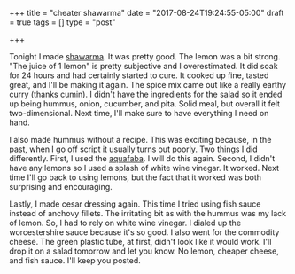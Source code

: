 +++
title = "cheater shawarma"
date = "2017-08-24T19:24:55-05:00"
draft = true
tags = []
type = "post"

+++

Tonight I made [shawarma](https://www.tastemade.com/videos/cheaters-shawarma). It was pretty good. The lemon
was a bit strong. "The juice of 1 lemon" is pretty subjective and I overestimated. It did soak for 24 hours
and had certainly started to cure. It cooked up fine, tasted great, and I'll be making it again. The spice mix
came out like a really earthy curry (thanks cumin). I didn't have the ingredients for the salad so it ended up
being hummus, onion, cucumber, and pita. Solid meal, but overall it felt two-dimensional. Next time, I'll make
sure to have everything I need on hand.

I also made hummus without a recipe. This was exciting because, in the past, when I go off script it
usually turns out poorly. Two things I did differently. First, I used the [aquafaba](http://aquafaba.com/). I will do this again.
Second, I didn't have any lemons so I used a splash of white wine vinegar. It worked. Next time I'll go back
to using lemons, but the fact that it worked was both surprising and encouraging.

Lastly, I made cesar dressing again. This time I tried using fish sauce instead of anchovy fillets. The irritating bit
as with the hummus was my lack of lemon. So, I had to rely on white wine vinegar. I dialed up the worcestershire sauce because it's so
good. I also went for the commodity cheese. The green plastic tube, at first, didn't look like it would work. I'll
drop it on a salad tomorrow and let you know. No lemon, cheaper cheese, and fish sauce. I'll keep you posted.
